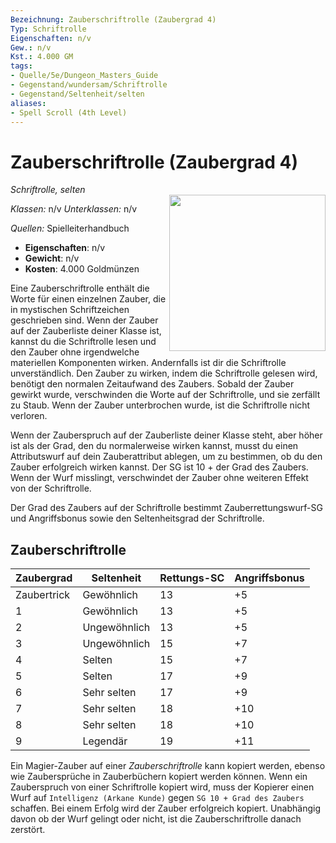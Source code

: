 ```yaml
---
Bezeichnung: Zauberschriftrolle (Zaubergrad 4)
Typ: Schriftrolle
Eigenschaften: n/v
Gew.: n/v
Kst.: 4.000 GM
tags:
- Quelle/5e/Dungeon_Masters_Guide
- Gegenstand/wundersam/Schriftrolle
- Gegenstand/Seltenheit/selten
aliases:
- Spell Scroll (4th Level)
---
```

# Zauberschriftrolle (Zaubergrad 4)
*Schriftrolle, selten*  
<img src="spell-scroll.webp" align="right" width="250">

_Klassen:_ n/v
_Unterklassen:_ n/v

_Quellen:_ Spielleiterhandbuch

- **Eigenschaften**: n/v
- **Gewicht**: n/v
- **Kosten**: 4.000 Goldmünzen

Eine Zauberschriftrolle enthält die Worte für einen einzelnen Zauber, die in mystischen Schriftzeichen geschrieben sind. Wenn der Zauber auf der Zauberliste deiner Klasse ist, kannst du die Schriftrolle lesen und den Zauber ohne irgendwelche materiellen Komponenten wirken. Andernfalls ist dir die Schriftrolle unverständlich. Den Zauber zu wirken, indem die Schriftrolle gelesen wird, benötigt den normalen Zeitaufwand des Zaubers. Sobald der Zauber gewirkt wurde, verschwinden die Worte auf der Schriftrolle, und sie zerfällt zu Staub. Wenn der Zauber unterbrochen wurde, ist die Schriftrolle nicht verloren.

Wenn der Zauberspruch auf der Zauberliste deiner Klasse steht, aber höher ist als der Grad, den du normalerweise wirken kannst, musst du einen Attributswurf auf dein Zauberattribut ablegen, um zu bestimmen, ob du den Zauber erfolgreich wirken kannst. Der SG ist 10 + der Grad des Zaubers. Wenn der Wurf misslingt, verschwindet der Zauber ohne weiteren Effekt von der Schriftrolle.

Der Grad des Zaubers auf der Schriftrolle bestimmt Zauberrettungswurf-SG und Angriffsbonus sowie den Seltenheitsgrad der Schriftrolle.

## Zauberschriftrolle 
| Zaubergrad  | Seltenheit   | Rettungs-SC | Angriffsbonus |
| ----------- | ------------ | ----------- | ------------- |
| Zaubertrick | Gewöhnlich   | 13          | +5            |
| 1           | Gewöhnlich   | 13          | +5            |
| 2           | Ungewöhnlich | 13          | +5            |
| 3           | Ungewöhnlich | 15          | +7            |
| 4           | Selten       | 15          | +7            |
| 5           | Selten       | 17          | +9            |
| 6           | Sehr selten  | 17          | +9            |
| 7           | Sehr selten  | 18          | +10           |
| 8           | Sehr selten  | 18          | +10           |
| 9           | Legendär     | 19          | +11           |

Ein Magier-Zauber auf einer _Zauberschriftrolle_ kann kopiert werden, ebenso wie Zaubersprüche in Zauberbüchern kopiert werden können. Wenn ein Zauberspruch von einer Schriftrolle kopiert wird, muss der Kopierer einen Wurf auf `Intelligenz (Arkane Kunde)` gegen `SG 10 + Grad des Zaubers` schaffen. Bei einem Erfolg wird der Zauber erfolgreich kopiert. Unabhängig davon ob der Wurf gelingt oder nicht, ist die Zauberschriftrolle danach zerstört.